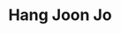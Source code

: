 ---
title: "Hang Joon Jo"
presenter_id: hang_jo
permalink: /member_full_presentations/hang_jo
layout: member_all_presentations
---